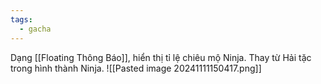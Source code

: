 ```yaml
---
tags:
  - gacha
---
```

Dạng [[Floating Thông Báo]], hiển thị tỉ lệ chiêu mộ Ninja. 
Thay từ Hải tặc trong hình thành Ninja.
![[Pasted image 20241111150417.png]]